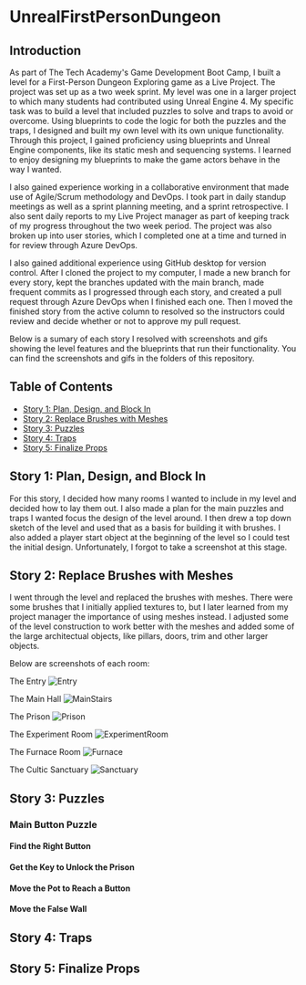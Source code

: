 # UnrealFirstPersonDungeon
## Introduction
As part of The Tech Academy's Game Development Boot Camp, I built a level for a First-Person Dungeon Exploring game as a Live Project. The project was set up as a two week sprint. My level was one in a larger project to which many students had contributed using Unreal Engine 4. My specific task was to build a level that included puzzles to solve and traps to avoid or overcome. Using blueprints to code the logic for both the puzzles and the traps, I designed and built my own level with its own unique functionality. Through this project, I gained proficiency using blueprints and Unreal Engine components, like its static mesh and sequencing systems. I learned to enjoy designing my blueprints to make the game actors behave in the way I wanted.

I also gained experience working in a collaborative environment that made use of Agile/Scrum methodology and DevOps. I took part in daily standup meetings as well as a sprint planning meeting, and a sprint retrospective. I also sent daily reports to my Live Project manager as part of keeping track of my progress throughout the two week period. The project was also broken up into user stories, which I completed one at a time and turned in for review through Azure DevOps.

I also gained additional experience using GitHub desktop for version control. After I cloned the project to my computer, I made a new branch for every story, kept the branches updated with the main branch, made frequent commits as I progressed through each story, and created a pull request through Azure DevOps when I finished each one. Then I moved the finished story from the active column to resolved so the instructors could review and decide whether or not to approve my pull request.

Below is a sumary of each story I resolved with screenshots and gifs showing the level features and the blueprints that run their functionality. You can find the screenshots and gifs in the folders of this repository.

## Table of Contents
- [Story 1: Plan, Design, and Block In](https://github.com/JoshOtter/UnrealFirstPersonDungeon/blob/main/README.md#story-1-plan-design-and-block-in)
- [Story 2: Replace Brushes with Meshes](https://github.com/JoshOtter/UnrealFirstPersonDungeon/blob/main/README.md#story-2-replace-brushes-with-meshes)
- [Story 3: Puzzles](https://github.com/JoshOtter/UnrealFirstPersonDungeon/blob/main/README.md#story-3-puzzles)
- [Story 4: Traps](https://github.com/JoshOtter/UnrealFirstPersonDungeon/blob/main/README.md#story-4-traps)
- [Story 5: Finalize Props](https://github.com/JoshOtter/UnrealFirstPersonDungeon/blob/main/README.md#story-5-finalize-props)
## Story 1: Plan, Design, and Block In
For this story, I decided how many rooms I wanted to include in my level and decided how to lay them out. I also made a plan for the main puzzles and traps I wanted focus the design of the level around. I then drew a top down sketch of the level and used that as a basis for building it with brushes. I also added a player start object at the beginning of the level so I could test the initial design. Unfortunately, I forgot to take a screenshot at this stage.
## Story 2: Replace Brushes with Meshes
I went through the level and replaced the brushes with meshes. There were some brushes that I initially applied textures to, but I later learned from my project manager the importance of using meshes instead. I adjusted some of the level construction to work better with the meshes and added some of the large architectual objects, like pillars, doors, trim and other larger objects.

Below are screenshots of each room:

The Entry
![Entry](https://user-images.githubusercontent.com/87107050/142470852-6681ff8e-fc58-4d80-a41d-30bc96dda7c8.PNG)

The Main Hall
![MainStairs](https://user-images.githubusercontent.com/87107050/142471058-82994b96-ade5-40e7-b5ae-cd5ccd1e8a52.PNG)

The Prison
![Prison](https://user-images.githubusercontent.com/87107050/142471122-a06be4e3-619d-4da0-999b-2219f9d935eb.PNG)

The Experiment Room
![ExperimentRoom](https://user-images.githubusercontent.com/87107050/142471157-a5b35fcb-04f7-49d2-a25a-f9df2cfae2f9.PNG)

The Furnace Room
![Furnace](https://user-images.githubusercontent.com/87107050/142471195-a3d13f48-e93e-4283-bc06-00ab5be43b32.PNG)

The Cultic Sanctuary
![Sanctuary](https://user-images.githubusercontent.com/87107050/142471245-c298e041-8dd7-4798-80a8-59763b7a2292.PNG)
## Story 3: Puzzles
### Main Button Puzzle
#### Find the Right Button
#### Get the Key to Unlock the Prison
#### Move the Pot to Reach a Button
#### Move the False Wall
## Story 4: Traps
## Story 5: Finalize Props
